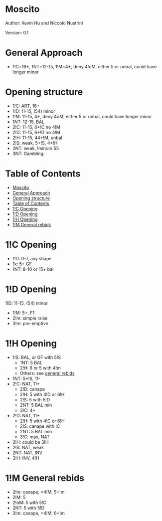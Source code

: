 # Moscito

Author: Kevin Hu and Niccolo Nustrini

Version: 0.1

# General Approach

 - 1!C=16+, 1NT=12-15, 1!M=4+, deny 4!oM, either 5 or unbal, could have longer minor
  
# Opening structure

 - 1!C: ART, 16+
 - 1!D: 11-15, (54) minor
 - 1!M: 11-15, 4+, deny 4oM, either 5 or unbal, could have longer minor
 - 1NT: 12-15, BAL
 - 2!C: 11-15, 6+!C no 4!M
 - 2!D: 11-15, 6+!D no 4!M 
 - 2!H: 11-15, 44+!M, unbal
 - 2!S: weak, 5+!S, 4+!H
 - 2NT: weak, !minors 55
 - 3NT: Gambling.

# Table of Contents
- [Moscito](#moscito)
- [General Approach](#general-approach)
- [Opening structure](#opening-structure)
- [Table of Contents](#table-of-contents)
- [1!C Opening](#1c-opening)
- [1!D Opening](#1d-opening)
- [1!H Opening](#1h-opening)
- [1!M General rebids](#1m-general-rebids)

# 1!C Opening
 - 1!D: 0-7, any shape
 - 1x: 5+ GF
 - 1NT: 8-10 or 15+ bal

# 1!D Opening

1!D: 11-15, (54) minor
 - 1!M: 5+, F1
 - 2!m: simple raise
 - 3!m: pre-emptive

# 1!H Opening

 - 1!S: BAL, or GF with 5!S
   - 1NT: 5 BAL
   - 2!H: 6 or 5 with 4!m
   - Others: see [general rebids](#1m-general-rebids)
 - 1NT: 5+!S, 11-
 - 2!C: NAT, 11+
   - 2!D: canape
   - 2!H: 5 with 4!D or 6!H
   - 2!S: 5 with 5!D
   - 2NT: 5 BAL min
   - 3!C: 4+
 - 2!D: NAT, 11+
   - 2!H: 5 with 4!C or 6!H
   - 2!S: canape with !C
   - 2NT: 5 BAL min
   - 3!C: max, NAT
 - 2!H: could be 3!H
 - 2!S: NAT, weak
 - 2NT: NAT, INV
 - 3!H: INV, 4!H

# 1!M General rebids

 - 2!m: canape, =4!M, 5+!m
 - 2!M: 5
 - 2!oM: 5 with 5!C
 - 2NT: 5 with 5!D
 - 3!m: canape, =4!M, 6+!m